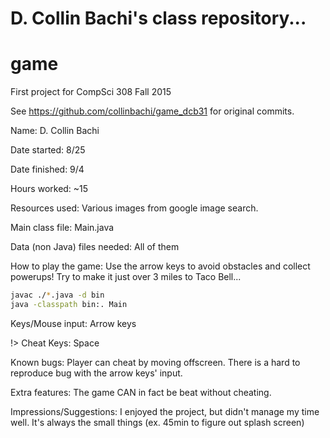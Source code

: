 D. Collin Bachi's class repository...
=======
# game
First project for CompSci 308 Fall 2015

See https://github.com/collinbachi/game_dcb31 for original commits.

Name: D. Collin Bachi

Date started: 8/25

Date finished: 9/4

Hours worked: ~15

Resources used: Various images from google image search.

Main class file: Main.java

Data (non Java) files needed: All of them

How to play the game: Use the arrow keys to avoid obstacles and collect powerups! Try to make it just over 3 miles to Taco Bell...

```sh
javac ./*.java -d bin
java -classpath bin:. Main
```

Keys/Mouse input: Arrow keys

!> Cheat Keys: Space

Known bugs: Player can cheat by moving offscreen. There is a hard to reproduce bug with the arrow keys' input. 

Extra features: The game CAN in fact be beat without cheating.

Impressions/Suggestions: I enjoyed the project, but didn't manage my time well. It's always the small things (ex. 45min to figure out splash screen)

